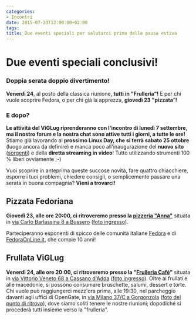 ```yaml
---
categories:
- Incontri
date: 2015-07-23T12:00:00+02:00
tags:
title: Due eventi speciali per salutarci prima della pausa estiva
---
```

<h1>Due eventi speciali conclusivi!</h1>
<h3>Doppia serata doppio divertimento!</h3>
<strong>Venerdì 24</strong>, al posto della classica riunione, <strong>tutti in "Frulleria"! </strong>E per chi vuole scoprire Fedora, o per chi già la apprezza, <strong>giovedì 23 "pizzata</strong>"<strong>!</strong>

<!--more-->
<h3 class="null">E dopo?</h3>
<strong>Le attività del ViGLug riprenderanno con l'incontro di lunedì 7 settembre, ma il nostro forum e la nostra chat sono attive tutti i giorni, a tutte le ore!</strong>
Stiamo già lavorando al <strong>prossimo Linux Day, che si terrà sabato 25 ottobre</strong> (luogo ancora da definire) e manca poco all'inaugurazione del <strong>nuovo sito</strong> (<a href="https://github.com/viglug/viglug.org" target="_blank">sorgenti</a>) e della <strong>diretta streaming in video</strong>! Tutto utilizzando strumenti 100 % liberi ovviamente ;-)

Vuoi scoprire in anteprima queste succose novità, fare quattro chiacchiere, esporre i tuoi problemi, chiedere consigli, o semplicemente passare una serata in buona compagnia? <strong>Vieni a trovarci!</strong>
<h2 class="null">Pizzata Fedoriana</h2>
<strong>Giovedì 23, alle ore 20:00, ci ritroveremo presso la <a href="http://www.tripadvisor.it/Restaurant_Review-g2633762-d2630144-Reviews-Anna-Bussero_Province_of_Milan_Lombardy.html" target="_blank">pizzeria "Anna"</a></strong> situata in <a href="http://www.openstreetmap.org/node/1820680265" target="_blank">via Carlo Barlassina 8 a Bussero</a> (<a href="http://www.instantstreetview.com/@45.535296,9.376754,-100.14h,1.93p,0.67z" target="_blank">foto ingresso</a>).

Parteciperanno esponenti di spicco delle comunità italiane <a href="http://fedoraproject.org/" target="_blank">Fedora</a> e di <a href="http://fedoraonline.it/" target="_blank">FedoraOnLine.it</a>, che compie 10 anni!
<h2 class="null">Frullata ViGLug</h2>
<strong>Venerdì 24, alle ore 20:00, ci ritroveremo presso la "<a href="http://www.frulleriacafe.it/home.asp" target="_blank">Frulleria Café</a>"</strong> situata in <a href="http://www.openstreetmap.org/node/3662768391" target="_blank">via Vittorio Veneto 68 a Cassano d'Adda</a> (<a href="http://www.instantstreetview.com/@45.525674,9.518724,52.29h,4.42p,1z" target="_blank">foto ingresso</a>).
Oltre ai frullati e alle macedonie, si possono consumare bruschette, salumi, dessert e torte.
Chi vuole può raggiungerci mezz'ora prima, alle 19:30, nel parcheggio davanti agli uffici di OpenGate, in <a href="http://www.openstreetmap.org/?mlat=45.52657&amp;mlon=9.39594#map=19/45.5266/9.3959" target="_blank">via Milano 37/C a Gorgonzola</a> (<a href="http://www.instantstreetview.com/@45.52637,9.396098,-37.63h,6.41p,1z" target="_blank">foto del punto di ritrovo</a>), dove siamo soliti tenere le nostre riunioni; dopodiché si procederà tutti insieme verso la "frulleria".
